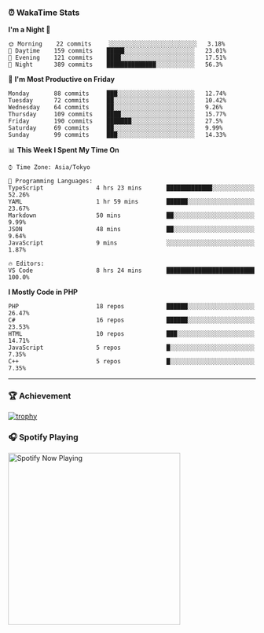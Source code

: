 ### ⏰ WakaTime Stats


<!--START_SECTION:waka-->
**I'm a Night 🦉** 

```text
🌞 Morning    22 commits     ░░░░░░░░░░░░░░░░░░░░░░░░░   3.18% 
🌆 Daytime    159 commits    █████░░░░░░░░░░░░░░░░░░░░   23.01% 
🌃 Evening    121 commits    ████░░░░░░░░░░░░░░░░░░░░░   17.51% 
🌙 Night      389 commits    ██████████████░░░░░░░░░░░   56.3%

```
📅 **I'm Most Productive on Friday** 

```text
Monday       88 commits     ███░░░░░░░░░░░░░░░░░░░░░░   12.74% 
Tuesday      72 commits     ██░░░░░░░░░░░░░░░░░░░░░░░   10.42% 
Wednesday    64 commits     ██░░░░░░░░░░░░░░░░░░░░░░░   9.26% 
Thursday     109 commits    ████░░░░░░░░░░░░░░░░░░░░░   15.77% 
Friday       190 commits    ███████░░░░░░░░░░░░░░░░░░   27.5% 
Saturday     69 commits     ██░░░░░░░░░░░░░░░░░░░░░░░   9.99% 
Sunday       99 commits     ███░░░░░░░░░░░░░░░░░░░░░░   14.33%

```


📊 **This Week I Spent My Time On** 

```text
⌚︎ Time Zone: Asia/Tokyo

💬 Programming Languages: 
TypeScript               4 hrs 23 mins       █████████████░░░░░░░░░░░░   52.26% 
YAML                     1 hr 59 mins        ██████░░░░░░░░░░░░░░░░░░░   23.67% 
Markdown                 50 mins             ██░░░░░░░░░░░░░░░░░░░░░░░   9.99% 
JSON                     48 mins             ██░░░░░░░░░░░░░░░░░░░░░░░   9.64% 
JavaScript               9 mins              ░░░░░░░░░░░░░░░░░░░░░░░░░   1.87%

🔥 Editors: 
VS Code                  8 hrs 24 mins       █████████████████████████   100.0%

```

**I Mostly Code in PHP** 

```text
PHP                      18 repos            ██████░░░░░░░░░░░░░░░░░░░   26.47% 
C#                       16 repos            ██████░░░░░░░░░░░░░░░░░░░   23.53% 
HTML                     10 repos            ███░░░░░░░░░░░░░░░░░░░░░░   14.71% 
JavaScript               5 repos             █░░░░░░░░░░░░░░░░░░░░░░░░   7.35% 
C++                      5 repos             █░░░░░░░░░░░░░░░░░░░░░░░░   7.35%

```



<!--END_SECTION:waka-->

---

### 🏆 Achievement

[![trophy](https://github-profile-trophy.vercel.app/?username=Slime-hatena&theme=flat&no-bg=true&no-frame=true&column=8)](https://github.com/ryo-ma/github-profile-trophy)

### 🎧 Spotify Playing

[<img src="https://spotify-now-playing-slime-hatena.vercel.app/api/spotify-playing" alt="Spotify Now Playing" width="350" />](https://open.spotify.com/user/slime_hatena)

<!--
**Slime-hatena/Slime-hatena** is a ✨ _special_ ✨ repository because its `README.md` (this file) appears on your GitHub profile.

Here are some ideas to get you started:

- 🔭 I’m currently working on ...
- 🌱 I’m currently learning ...
- 👯 I’m looking to collaborate on ...
- 🤔 I’m looking for help with ...
- 💬 Ask me about ...
- 📫 How to reach me: ...
- 😄 Pronouns: ...
- ⚡ Fun fact: ...
-->

